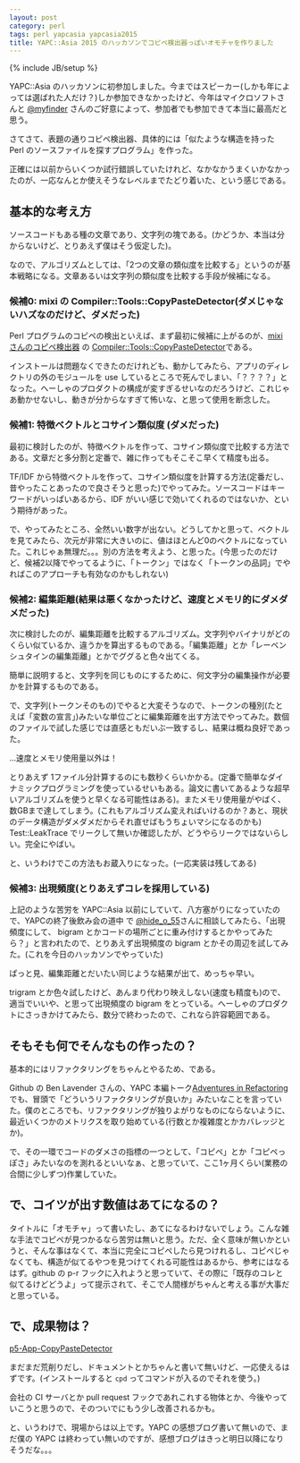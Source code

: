 ```yaml
---
layout: post
category: perl
tags: perl yapcasia yapcasia2015
title: YAPC::Asia 2015 のハッカソンでコピペ検出器っぽいオモチャを作りました
---
```

{% include JB/setup %}

YAPC::Asia のハッカソンに初参加しました。今まではスピーカー(しかも年によっては選ばれた人だけ？)しか参加できなかったけど、今年はマイクロソフトさんと [@myfinder](https://twitter.com/myfinder) さんのご好意によって、参加者でも参加できて本当に最高だと思う。

さてさて、表題の通りコピペ検出器、具体的には「似たような構造を持った Perl のソースファイルを探すプログラム」を作った。

正確には以前からいくつか試行錯誤していたけれど、なかなかうまくいかなかったのが、一応なんとか使えそうなレベルまでたどり着いた、という感じである。

## 基本的な考え方
ソースコードもある種の文章であり、文字列の塊である。(かどうか、本当は分からないけど、とりあえず僕はそう仮定した)。

なので、アルゴリズムとしては、「2つの文章の類似度を比較する」というのが基本戦略になる。文章あるいは文字列の類似度を比較する手段が候補になる。

### 候補0: mixi の Compiler::Tools::CopyPasteDetector(ダメじゃないハズなのだけど、ダメだった)
Perl プログラムのコピペの検出といえば、まず最初に候補に上がるのが、[mixi さんのコピペ検出器](http://alpha.mixi.co.jp/entry/2013/11646/) の [Compiler::Tools::CopyPasteDetector](https://github.com/goccy/p5-Compiler-Tools-CopyPasteDetector)である。

インストールは問題なくできたのだけれども、動かしてみたら、アプリのディレクトリの外のモジュールを use しているところで死んでしまい、「？？？？」となった。へーしゃのプロダクトの構成が変すぎるせいなのだろうけど、これじゃあ動かせないし、動きが分からなすぎて怖いな、と思って使用を断念した。

### 候補1: 特徴ベクトルとコサイン類似度 (ダメだった)
最初に検討したのが、特徴ベクトルを作って、コサイン類似度で比較する方法である。文章だと多分割と定番で、雑に作ってもそこそこ早くて精度も出る。

TF/IDF から特徴ベクトルを作って、コサイン類似度を計算する方法(定番だし、昔やったことあったので良さそうと思った)でやってみた。ソースコードはキーワードがいっぱいあるから、IDF がいい感じで効いてくれるのではないか、という期待があった。

で、やってみたところ、全然いい数字が出ない。どうしてかと思って、ベクトルを見てみたら、次元が非常に大きいのに、値はほとんど0のベクトルになっていた。これじゃぁ無理だ。。。別の方法を考えよう、と思った。(今思ったのだけど、候補2以降でやってるように、「トークン」ではなく「トークンの品詞」でやればこのアプローチも有効なのかもしれない)

### 候補2: 編集距離(結果は悪くなかったけど、速度とメモリ的にダメダメだった)
次に検討したのが、編集距離を比較するアルゴリズム。文字列やバイナリがどのくらい似ているか、違うかを算出するものである。「編集距離」とか「レーベンシュタインの編集距離」とかでググると色々出てくる。

簡単に説明すると、文字列を同じものにするために、何文字分の編集操作が必要かを計算するものである。

で、文字列(トークンそのもの)でやると大変そうなので、トークンの種別(たとえば「変数の宣言」)みたいな単位ごとに編集距離を出す方法でやってみた。数個のファイルで試した感じでは直感ともだいぶ一致するし、結果は概ね良好であった。

...速度とメモリ使用量以外は！

とりあえず 1ファイル分計算するのにも数秒くらいかかる。(定番で簡単なダイナミックプログラミングを使っているせいもある。論文に書いてあるような超早いアルゴリズムを使うと早くなる可能性はある)。またメモリ使用量がやばく、数GBまで達してしまう。(これもアルゴリズム変えればいけるのか？あと、現状のデータ構造がダメダメだからそれ直せばもうちょいマシになるのかも) Test::LeakTrace でリークして無いか確認したが、どうやらリークではないらしい。完全にやばい。

と、いうわけでこの方法もお蔵入りになった。(一応実装は残してある)

### 候補3: 出現頻度(とりあえずコレを採用している)
上記のような苦労を YAPC::Asia 以前にしていて、八方塞がりになっていたので、YAPCの終了後飲み会の道中 で [@hide_o_55](https://twitter.com/hide_o_55)さんに相談してみたら、「出現頻度にして、 bigram とかコードの場所ごとに重み付けするとかやってみたら？」と言われたので、とりあえず出現頻度の bigram とかその周辺を試してみた。(これを今日のハッカソンでやっていた)

ぱっと見、編集距離とだいたい同じような結果が出て、めっちゃ早い。

trigram とか色々試したけど、あんまり代わり映えしない(速度も精度も)ので、適当でいいや、と思って出現頻度の bigram をとっている。へーしゃのプロダクトにさっきかけてみたら、数分で終わったので、これなら許容範囲である。

## そもそも何でそんなもの作ったの？
基本的にはリファクタリングをちゃんとやるため、である。

Github の Ben Lavender さんの、YAPC 本編トーク[Adventures in Refactoring](http://yapcasia.org/2015/talk/show/bd04b86c-f9de-11e4-b996-8ab37d574c3a)でも、冒頭で「どういうリファクタリングが良いか」みたいなことを言っていた。僕のところでも、リファクタリングが独りよがりなものにならないように、最近いくつかのメトリクスを取り始めている(行数とか複雑度とかカバレッジとか)。

で、その一環でコードのダメさの指標の一つとして、「コピペ」とか「コピペっぽさ」みたいなのを測れるといいなぁ、と思っていて、ここ1ヶ月くらい(業務の合間に少しずつ)作業していた。

## で、コイツが出す数値はあてになるの？
タイトルに「オモチャ」って書いたし、あてになるわけないでしょう。こんな雑な手法でコピペが見つかるなら苦労は無いと思う。ただ、全く意味が無いかというと、そんな事はなくて、本当に完全にコピペしたら見つけれるし、コピペじゃなくても、構造が似てるやつを見つけてくれる可能性はあるから、参考にはなるはず。github の p-r フックに入れようと思っていて、その際に「既存のコレと似てるけどどうよ」って提示されて、そこで人間様がちゃんと考える事が大事だと思っている。

## で、成果物は？
[p5-App-CopyPasteDetector](https://github.com/tsucchi/p5-App-CopyPasteDetector)

まだまだ荒削りだし、ドキュメントとかちゃんと書いて無いけど、一応使えるはずです。(インストールすると `cpd` ってコマンドが入るのでそれを使う。)

会社の CI サーバとか pull request フックであれこれする物体とか、今後やっていこうと思うので、そのついでにもう少し改善されるかも。

と、いうわけで、現場からは以上です。YAPC の感想ブログ書いて無いので、まだ僕の YAPC は終わってい無いのですが、感想ブログはきっと明日以降になりそうだな。。。
